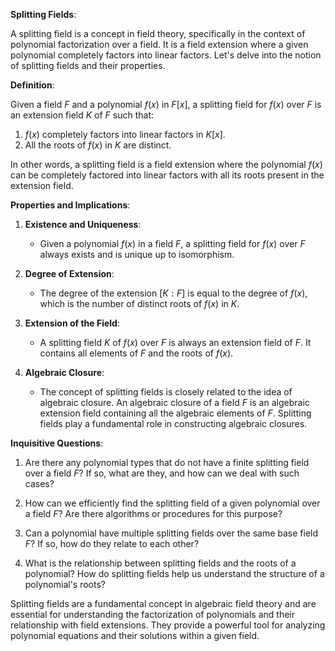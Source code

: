 **Splitting Fields**:

A splitting field is a concept in field theory, specifically in the context of polynomial factorization over a field. It is a field extension where a given polynomial completely factors into linear factors. Let's delve into the notion of splitting fields and their properties.

**Definition**:

Given a field $F$ and a polynomial $f(x)$ in $F[x]$, a splitting field for $f(x)$ over $F$ is an extension field $K$ of $F$ such that:
1. $f(x)$ completely factors into linear factors in $K[x]$.
2. All the roots of $f(x)$ in $K$ are distinct.

In other words, a splitting field is a field extension where the polynomial $f(x)$ can be completely factored into linear factors with all its roots present in the extension field.

**Properties and Implications**:

1. **Existence and Uniqueness**:
   - Given a polynomial $f(x)$ in a field $F$, a splitting field for $f(x)$ over $F$ always exists and is unique up to isomorphism.

2. **Degree of Extension**:
   - The degree of the extension $[K:F]$ is equal to the degree of $f(x)$, which is the number of distinct roots of $f(x)$ in $K$.

3. **Extension of the Field**:
   - A splitting field $K$ of $f(x)$ over $F$ is always an extension field of $F$. It contains all elements of $F$ and the roots of $f(x)$.

4. **Algebraic Closure**:
   - The concept of splitting fields is closely related to the idea of algebraic closure. An algebraic closure of a field $F$ is an algebraic extension field containing all the algebraic elements of $F$. Splitting fields play a fundamental role in constructing algebraic closures.

**Inquisitive Questions**:

1. Are there any polynomial types that do not have a finite splitting field over a field $F$? If so, what are they, and how can we deal with such cases?

2. How can we efficiently find the splitting field of a given polynomial over a field $F$? Are there algorithms or procedures for this purpose?

3. Can a polynomial have multiple splitting fields over the same base field $F$? If so, how do they relate to each other?

4. What is the relationship between splitting fields and the roots of a polynomial? How do splitting fields help us understand the structure of a polynomial's roots?

Splitting fields are a fundamental concept in algebraic field theory and are essential for understanding the factorization of polynomials and their relationship with field extensions. They provide a powerful tool for analyzing polynomial equations and their solutions within a given field.